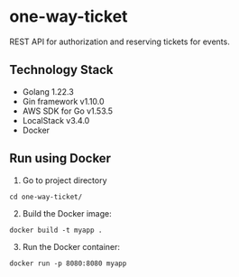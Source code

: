 # one-way-ticket
REST API for authorization and reserving tickets for events.

## Technology Stack
- Golang 1.22.3
- Gin framework v1.10.0
- AWS SDK for Go v1.53.5
- LocalStack v3.4.0
- Docker 

## Run using Docker
1. Go to project directory
```shell
cd one-way-ticket/
```
2. Build the Docker image:
```shell
docker build -t myapp .
```
3. Run the Docker container:
```shell
docker run -p 8080:8080 myapp
```
